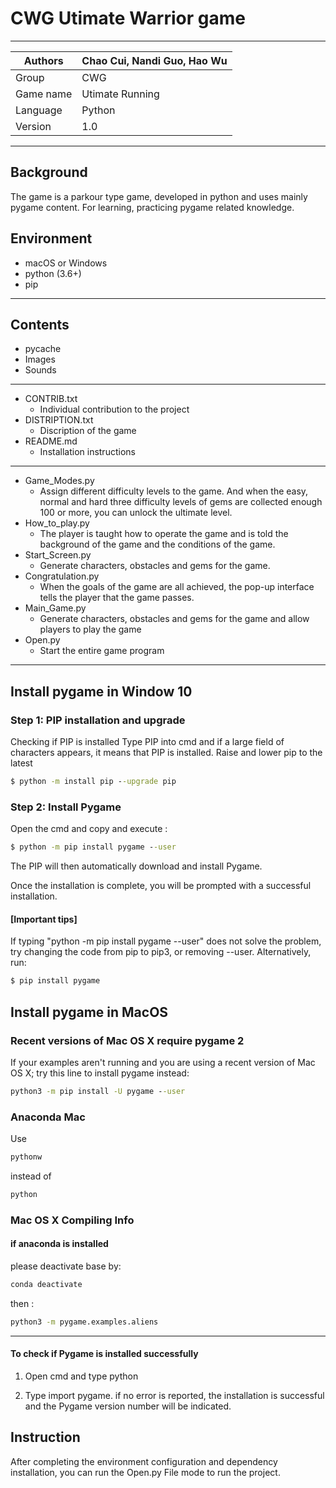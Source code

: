 # CWG Utimate Warrior game
****
|Authors|Chao Cui, Nandi Guo, Hao Wu
|---|---
|Group|CWG
|Game name|Utimate Running
|Language|Python
|Version|1.0
****

## Background
The game is a parkour type game, developed in python and uses mainly pygame content. For learning, practicing pygame related knowledge.

## Environment
* macOS or Windows
* python (3.6+)
* pip

****
## Contents
* pycache
* Images
* Sounds

****
* CONTRIB.txt
  * Individual contribution to the project
* DISTRIPTION.txt
  * Discription of the game
* README.md
  * Installation instructions
****

* Game_Modes.py
  * Assign different difficulty levels to the game. And when the easy, normal and hard three difficulty levels of gems are collected enough 100 or more, you can unlock the    ultimate level.
* How_to_play.py
  * The player is taught how to operate the game and is told the background of the game and the conditions of the game.
* Start_Screen.py
  * Generate characters, obstacles and gems for the game. 
* Congratulation.py
  * When the goals of the game are all achieved, the pop-up interface tells the player that the game passes.
* Main_Game.py
  * Generate characters, obstacles and gems for the game and allow players to play the game
* Open.py
  * Start the entire game program
****

## Install pygame in Window 10 
### Step 1: PIP installation and upgrade
Checking if PIP is installed
Type PIP into cmd and if a large field of characters appears, it means that PIP is installed.
Raise and lower pip to the latest
```cmd
$ python -m install pip --upgrade pip
```

### Step 2: Install Pygame
Open the cmd and copy and execute :
```cmd
$ python -m pip install pygame --user
```
The PIP will then automatically download and install Pygame.

Once the installation is complete, you will be prompted with a successful installation.

#### [Important tips]
If typing "python -m pip install pygame --user" does not solve the problem, try changing the code from pip to pip3, or removing --user.
Alternatively, run:
```cmd
$ pip install pygame
```
## Install pygame in MacOS
### Recent versions of Mac OS X require pygame 2
If your examples aren't running and you are using a recent version of Mac OS X; try this line to install pygame instead:
```cmd
python3 -m pip install -U pygame --user
```
### Anaconda Mac
Use
```cmd
pythonw
```
instead of
```cmd
python
```

### Mac OS X Compiling Info
#### if anaconda is installed
please deactivate base by:
```cmd
conda deactivate
```
then :
```cmd
python3 -m pygame.examples.aliens
```
****

#### To check if Pygame is installed successfully
1. Open cmd and type python

2. Type import pygame. if no error is reported, the installation is successful and the Pygame version number will be indicated.

## Instruction
After completing the environment configuration and dependency installation, you can run the Open.py File mode to run the project.

